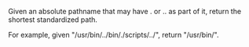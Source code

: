 Given an absolute pathname that may have . or .. as part of it, return the shortest standardized path.

For example, given "/usr/bin/../bin/./scripts/../", return "/usr/bin/".

